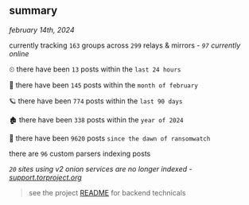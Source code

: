 
## summary
_february 14th, 2024_

currently tracking `163` groups across `299` relays & mirrors - _`97` currently online_

⏲ there have been `13` posts within the `last 24 hours`

🦈 there have been `145` posts within the `month of february`

🪐 there have been `774` posts within the `last 90 days`

🏚 there have been `338` posts within the `year of 2024`

🦕 there have been `9620` posts `since the dawn of ransomwatch`

there are `96` custom parsers indexing posts

_`20` sites using v2 onion services are no longer indexed - [support.torproject.org](https://support.torproject.org/onionservices/v2-deprecation/)_

> see the project [README](https://github.com/joshhighet/ransomwatch#ransomwatch--) for backend technicals
